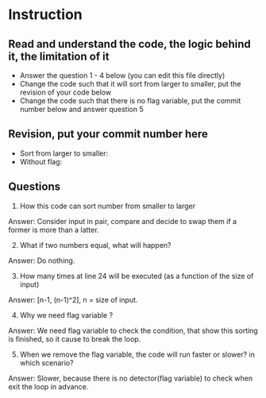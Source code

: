 ﻿# Instruction

## Read and understand the code, the logic behind it, the limitation of it
* Answer the question 1 - 4 below (you can edit this file directly)
* Change the code such that it will sort from larger to smaller, put the revision of your code below
* Change the code such that there is no flag variable, put the commit number below and answer question 5 


## Revision, put your commit number here
* Sort from larger to smaller: 
* Without flag: 

## Questions
1. How this code can sort number from smaller to larger
 
Answer: Consider input in pair, compare and decide to swap them if a former is more than a latter.

2. What if two numbers equal, what will happen? 

Answer: Do nothing.

3. How many times at line 24 will be executed (as a function of the size of input) 

Answer: [n-1, (n-1)^2], n = size of input.

4. Why we need flag variable ? 

Answer: We need flag variable to check the condition, that show this sorting is finished, so it cause to break the loop.

5. When we remove the flag variable, the code will run faster or slower? in which scenario? 

Answer: Slower, because there is no detector(flag variable) to check when exit the loop in advance.